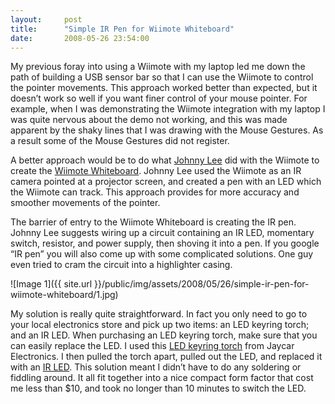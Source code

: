 ```yaml
---
layout:     post
title:      "Simple IR Pen for Wiimote Whiteboard"
date:       2008-05-26 23:54:00
---
```


My previous foray into using a Wiimote with my laptop led me down the path of building a USB sensor bar so that I can use the Wiimote to control the pointer movements. This approach worked better than expected, but it doesn’t work so well if you want finer control of your mouse pointer. For example, when I was demonstrating the Wiimote integration with my laptop I was quite nervous about the demo not working, and this was made apparent by the shaky lines that I was drawing with the Mouse Gestures. As a result some of the Mouse Gestures did not register.

A better approach would be to do what [Johnny Lee](http://www.cs.cmu.edu/~johnny/) did with the Wiimote to create the [Wiimote Whiteboard](http://www.cs.cmu.edu/~johnny/projects/wii/). Johnny Lee used the Wiimote as an IR camera pointed at a projector screen, and created a pen with an LED which the Wiimote can track. This approach provides for more accuracy and smoother movements of the pointer.

The barrier of entry to the Wiimote Whiteboard is creating the IR pen. Johnny Lee suggests wiring up a circuit containing an IR LED, momentary switch, resistor, and power supply, then shoving it into a pen. If you google “IR pen” you will also come up with some complicated solutions. One guy even tried to cram the circuit into a highlighter casing.

![Image 1]({{ site.url }}/public/img/assets/2008/05/26/simple-ir-pen-for-wiimote-whiteboard/1.jpg)

My solution is really quite straightforward. In fact you only need to go to your local electronics store and pick up two items: an LED keyring torch; and an IR LED. When purchasing an LED keyring torch, make sure that you can easily replace the LED. I used this [LED keyring torch](http://jaycar.com.au/productView.asp?ID=ST3048&CATID=&keywords=led+torch&SPECIAL=&form=KEYWORD&ProdCodeOnly=&Keyword1=&Keyword2=&pageNumber=&priceMin=&priceMax=&SUBCATID=) from Jaycar Electronics. I then pulled the torch apart, pulled out the LED, and replaced it with an [IR LED](http://jaycar.com.au/productView.asp?ID=ZD1945&CATID=&keywords=infrared+LED&SPECIAL=&form=KEYWORD&ProdCodeOnly=&Keyword1=&Keyword2=&pageNumber=&priceMin=&priceMax=&SUBCATID=). This solution meant I didn’t have to do any soldering or fiddling around. It all fit together into a nice compact form factor that cost me less than $10, and took no longer than 10 minutes to switch the LED.

